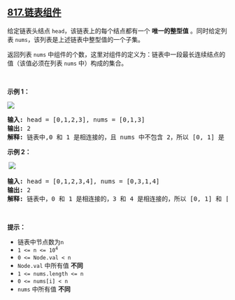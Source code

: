 ## [817.链表组件](https://leetcode.cn/problems/linked-list-components/)
<p>给定链表头结点&nbsp;<code>head</code>，该链表上的每个结点都有一个 <strong>唯一的整型值</strong> 。同时给定列表&nbsp;<code>nums</code>，该列表是上述链表中整型值的一个子集。</p>

<p>返回列表&nbsp;<code>nums</code>&nbsp;中组件的个数，这里对组件的定义为：链表中一段最长连续结点的值（该值必须在列表&nbsp;<code>nums</code>&nbsp;中）构成的集合。</p>

<p>&nbsp;</p>

<p><strong>示例&nbsp;1：</strong></p>

<p><img src="https://assets.leetcode.com/uploads/2021/07/22/lc-linkedlistcom1.jpg" /></p>

<pre>
<strong>输入:</strong> head = [0,1,2,3], nums = [0,1,3]
<strong>输出:</strong> 2
<strong>解释:</strong> 链表中,0 和 1 是相连接的，且 nums 中不包含 2，所以 [0, 1] 是 nums 的一个组件，同理 [3] 也是一个组件，故返回 2。</pre>

<p><strong>示例 2：</strong></p>

<p><strong>&nbsp;</strong><img src="https://assets.leetcode.com/uploads/2021/07/22/lc-linkedlistcom2.jpg" /></p>

<pre>
<strong>输入:</strong> head = [0,1,2,3,4], nums = [0,3,1,4]
<strong>输出:</strong> 2
<strong>解释:</strong> 链表中，0 和 1 是相连接的，3 和 4 是相连接的，所以 [0, 1] 和 [3, 4] 是两个组件，故返回 2。</pre>

<p>&nbsp;</p>

<p><strong>提示：</strong></p>

<ul>
	<li>链表中节点数为<code>n</code></li>
	<li><code>1 &lt;= n &lt;= 10<sup>4</sup></code></li>
	<li><code>0 &lt;= Node.val &lt; n</code></li>
	<li><code>Node.val</code>&nbsp;中所有值 <strong>不同</strong></li>
	<li><code>1 &lt;= nums.length &lt;= n</code></li>
	<li><code>0 &lt;= nums[i] &lt; n</code></li>
	<li><code>nums</code> 中所有值 <strong>不同</strong></li>
</ul>
